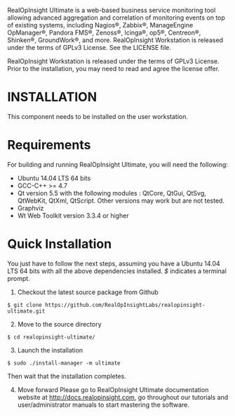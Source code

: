 RealOpInsight Ultimate is a web-based business service monitoring tool allowing advanced aggregation and correlation of monitoring events on top of existing systems, including Nagios®, Zabbix®, ManageEngine OpManager®, Pandora FMS®, Zenoss®, Icinga®, op5®, Centreon®, Shinken®, GroundWork®, and more.
RealOpInsight Workstation is released under the terms of GPLv3 License. See the LICENSE file.


RealOpInsight Workstation is released under the terms of GPLv3 License.
Prior to the installation, you may need to read and agree the license offer.
 

INSTALLATION
============
This component needs to be installed on the user workstation.

Requirements
============

For building and running RealOpInsight Ultimate, you will need the following:

- Ubuntu 14.04 LTS 64 bits
- GCC-C++ >= 4.7
- Qt version 5.5 with the following modules : QtCore, QtGui, QtSvg, QtWebKit, QtXml, QtScript. Other versions may work but are not tested.
- Graphviz
- Wt Web Toolkit version 3.3.4 or higher
 
Quick Installation
==================

You just have to follow the next steps, assuming you have a Ubuntu 14.04 LTS 64 bits with all the above dependencies installed.
*$* indicates a terminal prompt.

1. Checkout the latest source package from Github

  ```
  $ git clone https://github.com/RealOpInsightLabs/realopinsight-ultimate.git
  ```
2. Move to the source directory

  ```
  $ cd realopinsight-ultimate/
  ```

3. Launch the installation

  ```
  $ sudo ./install-manager -m ultimate
  ```
  Then wait that the installation completes.

4. Move forward
  Please go to RealOpInsight Ultimate documentation website at http://docs.realopinsight.com, 
  go throughout our tutorials and user/administrator manuals to start mastering the software. 


